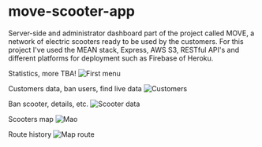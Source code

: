 # move-scooter-app
Server-side and administrator dashboard part of the project called MOVE, a network of electric scooters ready to be used by the customers. For this project I've used the MEAN stack, Express, AWS S3, RESTful API's and different platforms for deployment such as Firebase of Heroku.

Statistics, more TBA!
![First menu](https://user-images.githubusercontent.com/24292234/184830950-8a0ff651-aaf2-4af6-b71a-e6f36241c191.png)

Customers data, ban users, find live data
![Customers](https://user-images.githubusercontent.com/24292234/184831072-73582516-1ae6-44f5-b6ec-3152401d14b2.png)

Ban scooter, details, etc.
![Scooter data](https://user-images.githubusercontent.com/24292234/184831918-ff066e89-d733-4346-862e-601553208984.png)

Scooters map
![Mao](https://user-images.githubusercontent.com/24292234/184831985-4c8a0420-7c63-4ca7-a810-300d27f702a1.png)

Route history
![Map route](https://user-images.githubusercontent.com/24292234/184832033-c536b989-e508-4dbe-85a1-9ae942814156.png)
